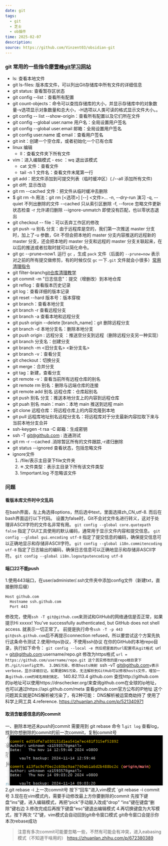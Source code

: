 ```yaml
---
date: git
tags:
  - git
  - 芝士
  - ob插件
time: 2025-02-07
description: 
source: https://github.com/Vinzent03/obsidian-git
---
```


### git 常用的一些指令[廖雪峰git学习网站](https://liaoxuefeng.com/books/git/gitee/index.html)
- ls: 查看本地文件
- git ls-files: 版本库文件，可以列出Git存储库中所有文件的详细信息
- git status: 查看暂存区状态
- git config --list：查看所有配置
- git count-objects：命令可以查找存储库的大小，并显示存储库中的对象数量-v选项显示对象数量和总大小，-H选项以人类可读的格式显示文件大小。。
- git config -- list --show-origin：查看所有配置以及它们所在文件
- git config --global user.name 用户名：全局设置用户签名
- git config --global user.email 邮箱：全局设置用户签名
- git config user.name 或 email：查看用户签名
- git init：创建一个空仓库，或者初始化一个已有仓库
- linux 编辑
	- ll：查看文件夹下所有文件
- vim：进入编辑模式
		- esc ：wq 退出该模式
	- cat 文件：查看文件
	- tail -n 1 文件名：查看文件末尾第一行
- git add：把文件添加到可提交列表（临时缓冲区）(./--all 添加所有文件)
- git diff; 显示改动
- git rm --cached 文件：把文件从临时缓冲去删除
- $ git rm -h
  用法：git rm [<选项>] [--] <文件>...
    -n, --dry-run         演习
    -q, --quiet           不列出删除的文件
    --cached              只从索引区删除
    -f, --force           忽略文件更新状态检查
    -r                    允许递归删除
    --ignore-unmatch      即使没有匹配，也以零状态退出
- git checkout -- file：可以丢弃工作区的修改
- git push -u 别名 分支：由于远程库是空的，我们第一次推送 master 分支时，加上了-u 参数，Git 不但会把本地的 master 分支内容推送的远程新的 master 分支，还会把本地的 master 分支和远程的 master 分支关联起来，在以后的推送或者拉取时就可以简化命令。
- git gc --prune=now1\. 运行 `gc` ，生成 `pack` 文件（后面的 `--prune=now` 表示对之前的所有提交做修剪，有的时候仅仅 `gc` 一下`.git` 文件就会小很多）[常用清理指令](https://blog.axiaoxin.com/post/git-gc-prune-clean/)
- git filter-branch[git仓库清理教学](https://juejin.cn/post/7024922528514572302)
- git commit -m "日志信息"：提交（增删改）到本地仓库
- git reflog：查看版本历史记录
- git log：查看详细的版本记录
- git reset --hard 版本号：版本穿梭
- git branch：查看本地分支 
- git branch -r 查看远程分支
- git branch -a 查看本地和远程分支 
- git push origin --delete [branch_name]：git 删除远程分支
-  git branch -d 本地分支名：删除本地分支
- git push origin : 远程分支 ：推送空分支到远程（删除远程分支另一种实现）
- git branch 分支名：创建分支
- git branch -m <旧分支名> <新分支名> 
- git branch -v：查看分支
- git checkout：切换分支
- git merge：合并分支
- git tag：新建，查看分支
- git remote -v：查看当前所有远程仓库的别名
- git remote rm 别名：删除与远端仓库的连接
- git remote add 别名 远程仓库：仓库起别名
- git push 别名 分支：推送本地分支上的内容到远程仓库
- git puah 别名 main：main：本地 main 推送到远程 main
- git clone 远程仓库：将远程仓库上的内容克隆到本地
- git pull 远程库地址别名远程分支名：将远程库对于分支最新内容拉取下来与当前本地分支合并
- ssh-keygen -t rsa -C 邮箱：生成密钥
- ssh -T git@github.com : 连通测试
- git rm -r --cached .消除暂区所有的文件跟踪,-r递归删除
- git status --ignored 查看状态，包括忽略文件
- ignore文件
   1. /file/表示主目录下file文件夹
   2. ✳.文件类型：表示主目录下所有该文件类型
   3. !important.log 不忽略该文件

### 问题
#### 看版本库文件时中文乱码
在bash界面，左上角选择options，然后选中text，里面选择zh_CN,utf-8.
而后在bash界面运行以下代码。
设置为false时，Git不会对文件名进行转义，这对于处理非ASCII字符的文件名非常有用。
`git config --global core.quotepath false`
指定了GUI工具使用的默认编码，通常用于显示文件内容和提交信息。
`git config --global gui.encoding utf-8`
指定了提交信息的编码，确保提交信息可以正确地显示和存储非ASCII字符。
`git config --global i18n.commitencoding utf-8`
指定了日志输出的编码，确保日志信息可以正确地显示和存储非ASCII字符。
`git config --global i18n.logoutputencoding utf-8`

 #### 端口22不能push
1.使用443端口，在user/administer/.ssh文件夹中添加config文件（新建txt，直接删除后缀）
```
Host github.com
  Hostname ssh.github.com
  Port 443
```
修改完，使用`ssh -T git@github.com`来测试和GitHub的网络通信是否正常，如果提示Hi xxxxx! You've successfully authenticated, but GitHub does not shell access. 就表示一切正常了。
前提是执行命令`ssh -T -p 443 git@ssh.github.com`后不再提示connection refused，所以要尝试这个方案先执行这条命令测试
2.使用https协议，不使用ssh协议
在你的GitHub的本地repo目录，执行如下命令：
`git config --local -e
然后把里面的url配置项从git格式
`url = git@github.com:username/repo.git
修改为https格式
`url = https://github.com/username/repo.git
这个其实修改的是repo根目录下的./git/config文件。
3.DNS污染，修改hosts映射
`ssh -vT git@github.com`v表示verbose，显示详细日记。如果是DNS污染，无法解析到GitHub可以修改hosts文件，增加一条github.com的域名映射搞定。
`140.82.113.4 github.com
查找http://github.com的ip地址可以使用https://dnschecker.org/来查询github.com在全球的ip地址，也可以通过https://api.github.com/meta 查看github.com官方公布的IP地址
这个问题其实就是DNS解析被污染了，有2种可能：
DNS解析被运营商劫持了
使用了科学上网工具
4.reference.
https://zhuanlan.zhihu.com/p/521340971
#### 取消含敏感信息的的commit
一、删除本地还未push的commit
需要用到 git rebase 命令
1.`git log` 查看log，找到你想删除的commit的前一次commit，复制commit号
![](https://raw.githubusercontent.com/haoye11/image/main/img/202411150844806.png)
2.git rebase -i 上一次commit号 按下“回车”进入vim模式
`git rebase -i commit号
3.现在在vim模式内，需要手动修改最上方你要删除的commit
先按下键盘“ins”键，进入编辑模式，再把“pick”手动敲入改成“drop”
“ins”键在键盘“删除”键右边
3.修改完成后再按下键盘“esc”键退出编辑模式
4.再切换键盘为大写模式，按下两次 “Z”键，vim模式会自动回到git命令窗口模式
git命令窗口会提示你本次rebase成功
>注意有多次commit可能要忽略一些，不然有可能会有冲突，进入eabasing模式（不知道干啥用的）
>https://zhuanlan.zhihu.com/p/672380389